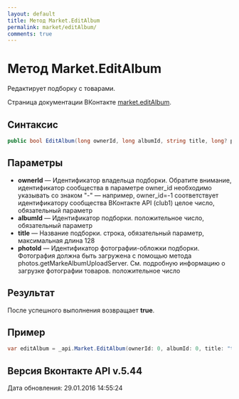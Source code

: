 ```yaml
---
layout: default
title: Метод Market.EditAlbum
permalink: market/editAlbum/
comments: true
---
```

# Метод Market.EditAlbum
Редактирует подборку с товарами.

Страница документации ВКонтакте [market.editAlbum](https://vk.com/dev/market.editAlbum).

## Синтаксис
``` csharp
public bool EditAlbum(long ownerId, long albumId, string title, long? photoId)
```

## Параметры
+ **ownerId** — Идентификатор владельца подборки. 
Обратите внимание, идентификатор сообщества в параметре owner_id необходимо указывать со знаком "-" — например, owner_id=-1 соответствует идентификатору сообщества ВКонтакте API (club1)  целое число, обязательный параметр
+ **albumId** — Идентификатор подборки. положительное число, обязательный параметр
+ **title** — Название подборки. строка, обязательный параметр, максимальная длина 128
+ **photoId** — Идентификатор фотографии-обложки подборки. 
Фотография должна быть загружена с помощью метода photos.getMarkeAlbumUploadServer. См. подробную информацию о загрузке фотографии товаров. положительное число

## Результат
После успешного выполнения возвращает **true**.

## Пример
``` csharp
var editAlbum = _api.Market.EditAlbum(ownerId: 0, albumId: 0, title: "title");
```

## Версия Вконтакте API v.5.44
Дата обновления: 29.01.2016 14:55:24
